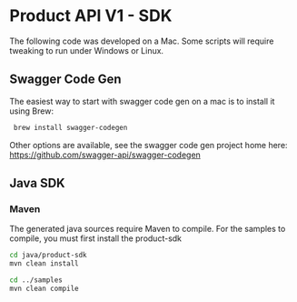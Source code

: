 # Product API V1 - SDK
The following code was developed on a Mac. Some scripts will require tweaking to run under Windows or Linux.

## Swagger Code Gen
The easiest way to start with swagger code gen on a mac is to install it using Brew:
```bash
 brew install swagger-codegen
```
Other options are available, see the swagger code gen project home here: https://github.com/swagger-api/swagger-codegen

## Java SDK
### Maven
The generated java sources require Maven to compile. For the samples to compile, you must first install the product-sdk
```bash
cd java/product-sdk
mvn clean install

cd ../samples
mvn clean compile
```
